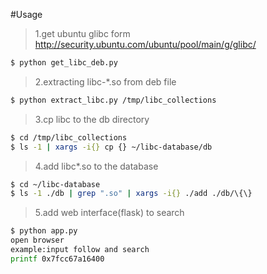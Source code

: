 #Usage

>1.get ubuntu glibc form http://security.ubuntu.com/ubuntu/pool/main/g/glibc/

```bash
$ python get_libc_deb.py
```

>2.extracting libc-*.so from deb file

```bash
$ python extract_libc.py /tmp/libc_collections 
```

>3.cp libc to the db directory

```bash
$ cd /tmp/libc_collections
$ ls -1 | xargs -i{} cp {} ~/libc-database/db
```

>4.add libc*.so to the database

```bash
$ cd ~/libc-database
$ ls -1 ./db | grep ".so" | xargs -i{} ./add ./db/\{\}
```

>5.add web interface(flask) to search 

```bash
$ python app.py
open browser
example:input follow and search
printf 0x7fcc67a16400
```
